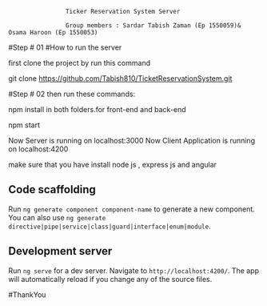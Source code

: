 					Ticker Reservation System Server

					Group members : Sardar Tabish Zaman (Ep 1550059)& Osama Haroon (Ep 1550053)

#Step # 01 #How to run the server

first clone the project by run this command

git clone https://github.com/Tabish810/TicketReservationSystem.git

#Step # 02 then run these commands:

npm install in both folders.for front-end and back-end

npm start

Now Server is running on localhost:3000
Now Client Application is running on localhost:4200

make sure that you have install node js , express js and angular

## Code scaffolding

Run `ng generate component component-name` to generate a new component. You can also use `ng generate directive|pipe|service|class|guard|interface|enum|module`.


## Development server

Run `ng serve` for a dev server. Navigate to `http://localhost:4200/`. The app will automatically reload if you change any of the source files.

#ThankYou
